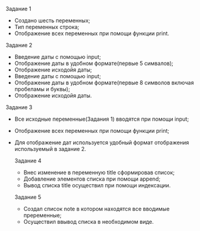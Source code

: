 Задание 1
- Создано шесть переменных;
- Тип переменных строка;
- Отображение всех переменных при помощи функции print.

Задание 2
- Введение даты с помощью input;
- Отображение даты в удобном формате(первые 5 симвалов);
- Отображение исходойя даты;
- Введение даты с помощью input;
- Отображение даты в удобном формате(первые 8 символов включая пробеламы и буквы);
- Отображение исходойя даты.

Задание 3
- Все исходные переменные(Задания 1) вводятся при помощи input;
- Отображение всех переменных при помощи функции print;
- Для отображение дат используется удобный формат отображения используемый в задание 2.

  Задание 4
  - Внес изменение в переменную title cформировав список;
  - Добавление элементов списка при помощи append;
  - Вывод списка title осуществил при помощи индексации.
 
  Задание 5
  - Создал список note в котором находятся все вводимые преременные;
  - Осуществил ввывод списка в необходимом виде.
